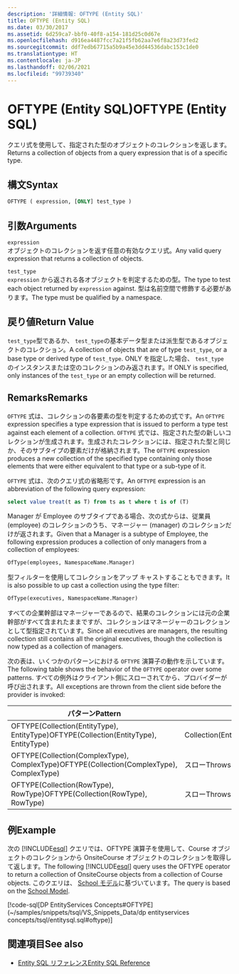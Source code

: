 ```yaml
---
description: '詳細情報: OFTYPE (Entity SQL)'
title: OFTYPE (Entity SQL)
ms.date: 03/30/2017
ms.assetid: 6d259ca7-bbf0-40f8-a154-181d25c0d67e
ms.openlocfilehash: d916ea4487fcc7a21f5fb62aa7e6f8a23d73fed2
ms.sourcegitcommit: ddf7edb67715a5b9a45e3dd44536dabc153c1de0
ms.translationtype: HT
ms.contentlocale: ja-JP
ms.lasthandoff: 02/06/2021
ms.locfileid: "99739340"
---
```

# <a name="oftype-entity-sql"></a><span data-ttu-id="d70ae-103">OFTYPE (Entity SQL)</span><span class="sxs-lookup"><span data-stu-id="d70ae-103">OFTYPE (Entity SQL)</span></span>

<span data-ttu-id="d70ae-104">クエリ式を使用して、指定された型のオブジェクトのコレクションを返します。</span><span class="sxs-lookup"><span data-stu-id="d70ae-104">Returns a collection of objects from a query expression that is of a specific type.</span></span>  
  
## <a name="syntax"></a><span data-ttu-id="d70ae-105">構文</span><span class="sxs-lookup"><span data-stu-id="d70ae-105">Syntax</span></span>  
  
```sql  
OFTYPE ( expression, [ONLY] test_type )  
```  
  
## <a name="arguments"></a><span data-ttu-id="d70ae-106">引数</span><span class="sxs-lookup"><span data-stu-id="d70ae-106">Arguments</span></span>  

 `expression`  
 <span data-ttu-id="d70ae-107">オブジェクトのコレクションを返す任意の有効なクエリ式。</span><span class="sxs-lookup"><span data-stu-id="d70ae-107">Any valid query expression that returns a collection of objects.</span></span>  
  
 `test_type`  
 <span data-ttu-id="d70ae-108">`expression` から返される各オブジェクトを判定するための型。</span><span class="sxs-lookup"><span data-stu-id="d70ae-108">The type to test each object returned by `expression` against.</span></span> <span data-ttu-id="d70ae-109">型は名前空間で修飾する必要があります。</span><span class="sxs-lookup"><span data-stu-id="d70ae-109">The type must be qualified by a namespace.</span></span>  
  
## <a name="return-value"></a><span data-ttu-id="d70ae-110">戻り値</span><span class="sxs-lookup"><span data-stu-id="d70ae-110">Return Value</span></span>  

 <span data-ttu-id="d70ae-111">`test_type`型であるか、 `test_type`の基本データ型または派生型であるオブジェクトのコレクション。</span><span class="sxs-lookup"><span data-stu-id="d70ae-111">A collection of objects that are of type `test_type`, or a base type or derived type of `test_type`.</span></span> <span data-ttu-id="d70ae-112">ONLY を指定した場合、 `test_type` のインスタンスまたは空のコレクションのみ返されます。</span><span class="sxs-lookup"><span data-stu-id="d70ae-112">If ONLY is specified, only instances of the `test_type` or an empty collection will be returned.</span></span>  
  
## <a name="remarks"></a><span data-ttu-id="d70ae-113">Remarks</span><span class="sxs-lookup"><span data-stu-id="d70ae-113">Remarks</span></span>  

 <span data-ttu-id="d70ae-114">`OFTYPE` 式は、コレクションの各要素の型を判定するための式です。</span><span class="sxs-lookup"><span data-stu-id="d70ae-114">An `OFTYPE` expression specifies a type expression that is issued to perform a type test against each element of a collection.</span></span>  <span data-ttu-id="d70ae-115">`OFTYPE` 式では、指定された型の新しいコレクションが生成されます。生成されたコレクションには、指定された型と同じか、そのサブタイプの要素だけが格納されます。</span><span class="sxs-lookup"><span data-stu-id="d70ae-115">The `OFTYPE` expression produces a new collection of the specified type containing only those elements that were either equivalent to that type or a sub-type of it.</span></span>  
  
 <span data-ttu-id="d70ae-116">`OFTYPE` 式は、次のクエリ式の省略形です。</span><span class="sxs-lookup"><span data-stu-id="d70ae-116">An `OFTYPE` expression is an abbreviation of the following query expression:</span></span>  
  
```sql  
select value treat(t as T) from ts as t where t is of (T)  
```  
  
 <span data-ttu-id="d70ae-117">Manager が Employee のサブタイプである場合、次の式からは、従業員 (employee) のコレクションのうち、マネージャー (manager) のコレクションだけが返されます。</span><span class="sxs-lookup"><span data-stu-id="d70ae-117">Given that a Manager is a subtype of Employee, the following expression produces a collection of only managers from a collection of employees:</span></span>  
  
```sql  
OfType(employees, NamespaceName.Manager)  
```  
  
 <span data-ttu-id="d70ae-118">型フィルターを使用してコレクションをアップ キャストすることもできます。</span><span class="sxs-lookup"><span data-stu-id="d70ae-118">It is also possible to up cast a collection using the type filter:</span></span>  
  
```sql
OfType(executives, NamespaceName.Manager)  
```  
  
 <span data-ttu-id="d70ae-119">すべての企業幹部はマネージャーであるので、結果のコレクションには元の企業幹部がすべて含まれたままですが、コレクションはマネージャーのコレクションとして型指定されています。</span><span class="sxs-lookup"><span data-stu-id="d70ae-119">Since all executives are managers, the resulting collection still contains all the original executives, though the collection is now typed as a collection of managers.</span></span>  
  
 <span data-ttu-id="d70ae-120">次の表は、いくつかのパターンにおける `OFTYPE` 演算子の動作を示しています。</span><span class="sxs-lookup"><span data-stu-id="d70ae-120">The following table shows the behavior of the `OFTYPE` operator over some patterns.</span></span> <span data-ttu-id="d70ae-121">すべての例外はクライアント側にスローされてから、プロバイダーが呼び出されます。</span><span class="sxs-lookup"><span data-stu-id="d70ae-121">All exceptions are thrown from the client side before the provider is invoked:</span></span>  
  
|<span data-ttu-id="d70ae-122">パターン</span><span class="sxs-lookup"><span data-stu-id="d70ae-122">Pattern</span></span>|<span data-ttu-id="d70ae-123">動作</span><span class="sxs-lookup"><span data-stu-id="d70ae-123">Behavior</span></span>|  
|-------------|--------------|  
|<span data-ttu-id="d70ae-124">OFTYPE(Collection(EntityType), EntityType)</span><span class="sxs-lookup"><span data-stu-id="d70ae-124">OFTYPE(Collection(EntityType), EntityType)</span></span>|<span data-ttu-id="d70ae-125">Collection(EntityType)</span><span class="sxs-lookup"><span data-stu-id="d70ae-125">Collection(EntityType)</span></span>|  
|<span data-ttu-id="d70ae-126">OFTYPE(Collection(ComplexType), ComplexType)</span><span class="sxs-lookup"><span data-stu-id="d70ae-126">OFTYPE(Collection(ComplexType), ComplexType)</span></span>|<span data-ttu-id="d70ae-127">スロー</span><span class="sxs-lookup"><span data-stu-id="d70ae-127">Throws</span></span>|  
|<span data-ttu-id="d70ae-128">OFTYPE(Collection(RowType), RowType)</span><span class="sxs-lookup"><span data-stu-id="d70ae-128">OFTYPE(Collection(RowType), RowType)</span></span>|<span data-ttu-id="d70ae-129">スロー</span><span class="sxs-lookup"><span data-stu-id="d70ae-129">Throws</span></span>|  
  
## <a name="example"></a><span data-ttu-id="d70ae-130">例</span><span class="sxs-lookup"><span data-stu-id="d70ae-130">Example</span></span>  

 <span data-ttu-id="d70ae-131">次の [!INCLUDE[esql](../../../../../../includes/esql-md.md)] クエリでは、OFTYPE 演算子を使用して、Course オブジェクトのコレクションから OnsiteCourse オブジェクトのコレクションを取得して返します。</span><span class="sxs-lookup"><span data-stu-id="d70ae-131">The following [!INCLUDE[esql](../../../../../../includes/esql-md.md)] query uses the OFTYPE operator to return a collection of OnsiteCourse objects from a collection of Course objects.</span></span> <span data-ttu-id="d70ae-132">このクエリは、 [School モデル](/previous-versions/dotnet/netframework-4.0/bb896300(v=vs.100))に基づいています。</span><span class="sxs-lookup"><span data-stu-id="d70ae-132">The query is based on the [School Model](/previous-versions/dotnet/netframework-4.0/bb896300(v=vs.100)).</span></span>  
  
 [!code-sql[DP EntityServices Concepts#OFTYPE](~/samples/snippets/tsql/VS_Snippets_Data/dp entityservices concepts/tsql/entitysql.sql#oftype)]  
  
## <a name="see-also"></a><span data-ttu-id="d70ae-133">関連項目</span><span class="sxs-lookup"><span data-stu-id="d70ae-133">See also</span></span>

- [<span data-ttu-id="d70ae-134">Entity SQL リファレンス</span><span class="sxs-lookup"><span data-stu-id="d70ae-134">Entity SQL Reference</span></span>](entity-sql-reference.md)
